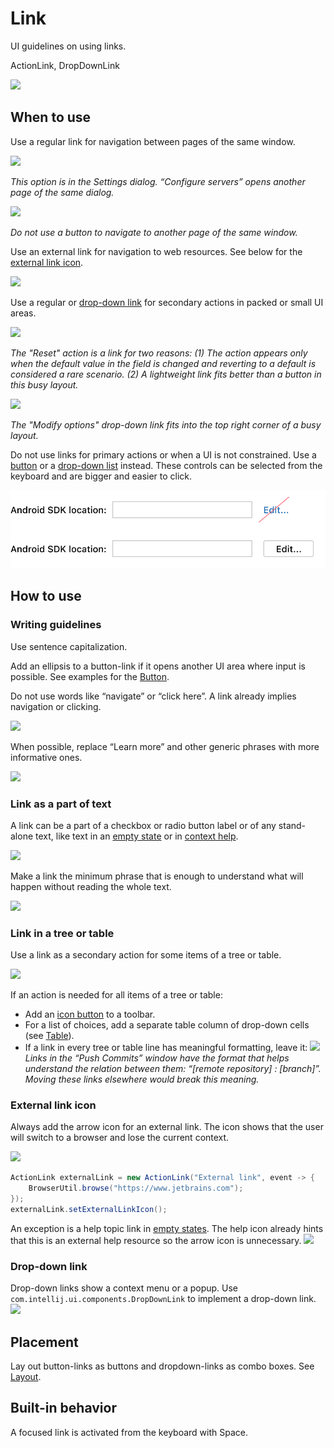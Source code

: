 <!-- Copyright 2000-2024 JetBrains s.r.o. and contributors. Use of this source code is governed by the Apache 2.0 license. -->

# Link

<link-summary>UI guidelines on using links.</link-summary>

<tldr>ActionLink, DropDownLink</tldr>

![](01_link_example.png)

## When to use

Use a regular link for navigation between pages of the same window.

![](02_deployment_server.png)

*This option is in the Settings dialog. “Configure servers” opens another page of the same dialog.*

![](03_manage_scopes.png)

*Do not use a button to navigate to another page of the same window.*

Use an external link for navigation to web resources. See below for the [external link icon](#external-link-icon).

![](04_external_link.png)

Use a regular or [drop-down link](#drop-down-link) for secondary actions in packed or small UI areas.

![](05_action_regular_link.png)

*The "Reset" action is a link for two reasons: (1) The action appears only when the default value in the field is changed and reverting to a&nbsp;default is considered a rare scenario. (2) A lightweight link fits better than a button in this busy layout.*

![](06_action_dropdown.png)

*The "Modify options" drop-down link fits into the top right corner of a busy layout.*

<p>
Do <control>not</control> use links for primary actions or when a UI is not constrained. Use a <a href="button.topic">button</a> or a <a href="drop_down.md">drop-down list</a> instead. These controls can be selected from the keyboard and are bigger and easier to click.</p>

![](../../../images/ui/link/07_android_sdk.png)


## How to use

### Writing guidelines

Use sentence capitalization.

Add an ellipsis to a button-link if it opens another UI area where input is possible. See examples for the [Button](button.topic).

Do not use words like “navigate” or “click here”. A link already implies navigation or clicking.

![](08_writing_1.png)

When possible, replace “Learn more” and other generic phrases with more informative ones.

![](08_writing_2.png)


### Link as a part of text
A link can be a part of a checkbox or radio button label or of any stand-alone text, like text in an [empty state](empty_state.md) or in [context help](context_help.md).

![](09_part_of_text_1.png)

Make a link the minimum phrase that is enough to understand what will happen without reading the whole text.

![](09_part_of_text_2.png)


### Link in a tree or table
Use a link as a secondary action for some items of a tree or table.

![](10_tree.png)

If an action is needed for all items of a tree or table:
* Add an [icon button](icon_button.md) to a toolbar.
* For a list of choices, add a separate table column of drop-down cells (see [Table](table.md#editing-values)).
* If a link in every tree or table line has meaningful formatting, leave it:
![](11_table.png)
*Links in the “Push Commits” window have the format that helps understand the relation between them: “[remote repository] : [branch]”. Moving these links elsewhere would break this meaning.*


### External link icon
Always add the arrow icon for an external link. The icon shows that the user will switch to a browser and lose the current context.

![](04_external_link.png)

```java
ActionLink externalLink = new ActionLink("External link", event -> {
    BrowserUtil.browse("https://www.jetbrains.com");
});
externalLink.setExternalLinkIcon();
```

An exception is a help topic link in [empty states](empty_state.md). The help icon already hints that this is an external help resource so the arrow icon is unnecessary.
![](12_external_link_no_icon.png)


### Drop-down link

Drop-down links show a context menu or a popup. Use `com.intellij.ui.components.DropDownLink` to implement a drop-down link.
![](13_drop_down_links.png)


## Placement
Lay out button-links as buttons and dropdown-links as combo boxes. See [Layout](layout.md).


## Built-in behavior
A focused link is activated from the keyboard with <shortcut>Space</shortcut>.


